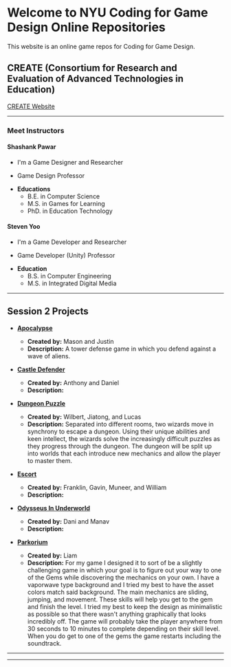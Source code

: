 # Welcome to NYU Coding for Game Design Online Repositories

This website is an online game repos for Coding for Game Design.

## CREATE (Consortium for Research and Evaluation of Advanced Technologies in Education) 


[CREATE Website](https://create.nyu.edu/)

----
### Meet Instructors

#### Shashank Pawar

* I'm a Game Designer and Researcher
- Game Design Professor
+ **Educations**
  - B.E. in Computer Science
  - M.S. in Games for Learning
  - PhD. in Education Technology

#### Steven Yoo

* I'm a Game Developer and Researcher
- Game Developer (Unity) Professor
+ **Education**
  - B.S. in Computer Engineering
  - M.S. in Integrated Digital Media
  

----

## Session 2 Projects

+ [**Apocalypse**](https://nyu-c4gd.github.io/nyu-c4gd/games/session2/)
  - **Created by:** Mason and Justin
  - **Description:** A tower defense game in which you defend against a wave of aliens.
  
+ [**Castle Defender**](https://nyu-c4gd.github.io/nyu-c4gd/games/session2/)
  - **Created by:** Anthony and Daniel
  - **Description:**
  
+ [**Dungeon Puzzle**](https://nyu-c4gd.github.io/nyu-c4gd/games/session2/)
  - **Created by:** Wilbert, Jiatong, and Lucas
  - **Description:** Separated into different rooms, two wizards move in synchrony to escape a dungeon. Using their unique abilities and keen intellect, the wizards solve the increasingly difficult puzzles as they progress through the dungeon. The dungeon will be split up into worlds that each introduce new mechanics and allow the player to master them.
  
+ [**Escort**](https://nyu-c4gd.github.io/nyu-c4gd/games/session2/)
  - **Created by:** Franklin, Gavin, Muneer, and William
  - **Description:**
  
+ [**Odysseus In Underworld**](https://nyu-c4gd.github.io/nyu-c4gd/games/session2/)
  - **Created by:** Dani and Manav
  - **Description:**
  
+ [**Parkorium**](https://nyu-c4gd.github.io/nyu-c4gd/games/session2/)
  - **Created by:** Liam
  - **Description:** For my game I designed it to sort of be a slightly challenging game in which your goal is to figure out your way to one of the Gems while discovering the mechanics on your own. I have a vaporwave type background and I tried my best to have the asset colors match said background. The main mechanics are sliding, jumping, and movement. These skills will help you get to the gem and finish the level. I tried my best to keep the design as minimalistic as possible so that there wasn't anything graphically that looks incredibly off. The game will probably take the player anywhere from 30 seconds to 10 minutes to complete depending on their skill level. When you do get to one of the gems the game restarts including the soundtrack.


----
****
